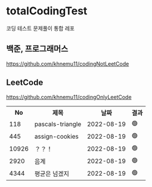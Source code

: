 # totalCodingTest
코딩 테스트 문제풀이 통합 레포

## 백준, 프로그래머스

https://github.com/khnemu11/codingNotLeetCode

## LeetCode

https://github.com/khnemu11/codingOnlyLeetCode


<table>
  <tr>
    <th>No</th><th>제목</th><th>날짜</th><th>결과</th>
  </tr>
  <tr>
    <td>118</td><td>pascals-triangle</td><td>2022-08-19</td><td>🟢</td>
  </tr>
  <tr>
    <td>445</td><td>assign-cookies</td><td>2022-08-19</td><td>🟢</td>
  </tr>
   <tr>
    <td>10926</td><td>？？！</td><td>2022-08-19</td><td>🟢</td>
  </tr>
  <tr>
    <td>2920</td><td>음계</td><td>2022-08-19</td><td>🟢</td>
  </tr>
  <tr>
    <td>4344</td><td>평균은 넘겠지</td><td>2022-08-19</td><td>🟢</td>
  </tr>

</table>
